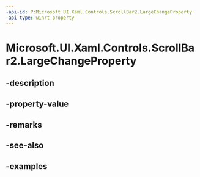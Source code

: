```yaml
---
-api-id: P:Microsoft.UI.Xaml.Controls.ScrollBar2.LargeChangeProperty
-api-type: winrt property
---
```


<!-- Property syntax.
public DependencyProperty LargeChangeProperty { get; }
-->

# Microsoft.UI.Xaml.Controls.ScrollBar2.LargeChangeProperty

## -description

## -property-value

## -remarks

## -see-also

## -examples

